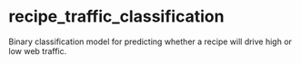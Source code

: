 # recipe_traffic_classification
Binary classification model for predicting whether a recipe will drive high or low web traffic.
